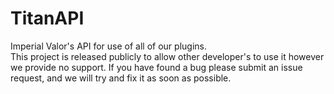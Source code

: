 # TitanAPI
Imperial Valor's API for use of all of our plugins.  
This project is released publicly to allow other developer's to use it however we provide no support. If you have found a bug please submit an issue request, and we will try and fix it as soon as possible.
